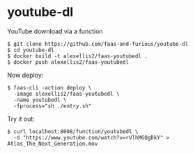 # youtube-dl
YouTube download via a function

```
$ git clone https://github.com/faas-and-furious/youtube-dl
$ cd youtube-dl
$ docker build -t alexellis2/faas-youtubedl .
$ docker push alexellis2/faas-youtubedl
```

Now deploy:

```
$ faas-cli -action deploy \
  -image alexellis2/faas-youtubedl \
  -name youtubedl \
  -fprocess="sh ./entry.sh"
```

Try it out:

```
$ curl localhost:8008/function/youtubedl \
  -d "https://www.youtube.com/watch?v=rVlhMGQgDkY" > Atlas_The_Next_Generation.mov
```
